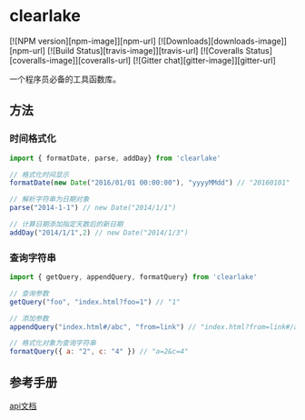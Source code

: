 # clearlake

[![NPM version][npm-image]][npm-url]
[![Downloads][downloads-image]][npm-url]
[![Build Status][travis-image]][travis-url]
[![Coveralls Status][coveralls-image]][coveralls-url]
[![Gitter chat][gitter-image]][gitter-url]

一个程序员必备的工具函数库。

## 方法

### 时间格式化

```js
import { formatDate, parse, addDay} from 'clearlake'

// 格式化时间显示
formatDate(new Date("2016/01/01 00:00:00"), "yyyyMMdd") // "20160101"

// 解析字符串为日期对象
parse("2014-1-1") // new Date("2014/1/1")

// 计算日期添加指定天数后的新日期
addDay("2014/1/1",2) // new Date("2014/1/3")
```

### 查询字符串

```js
import { getQuery, appendQuery, formatQuery} from 'clearlake'

// 查询参数
getQuery("foo", "index.html?foo=1") // "1"

// 添加参数
appendQuery("index.html#/abc", "from=link") // "index.html?from=link#/abc"

// 格式化对象为查询字符串
formatQuery({ a: "2", c: "4" }) // "a=2&c=4"
```

## 参考手册

[api文档](https://beezend.github.io/clearlake/site/index.html)